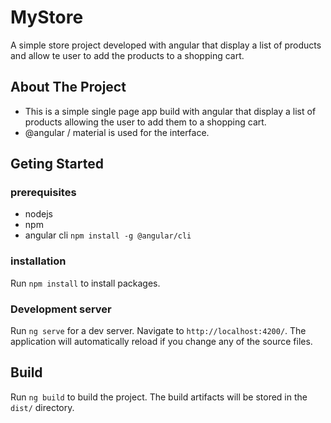 # MyStore

A simple store project developed with angular that display a list of products and allow te user to add the products to a shopping cart.

## About The Project

- This is a simple single page app build with angular that display a list of products allowing the user to add them to a shopping cart.
- @angular / material is used for the interface.

## Geting Started

### prerequisites

- nodejs
- npm
- angular cli `npm install -g @angular/cli`

### installation

Run `npm install` to install packages.

### Development server

Run `ng serve` for a dev server. Navigate to `http://localhost:4200/`. The application will automatically reload if you change any of the source files.

## Build

Run `ng build` to build the project. The build artifacts will be stored in the `dist/` directory.
